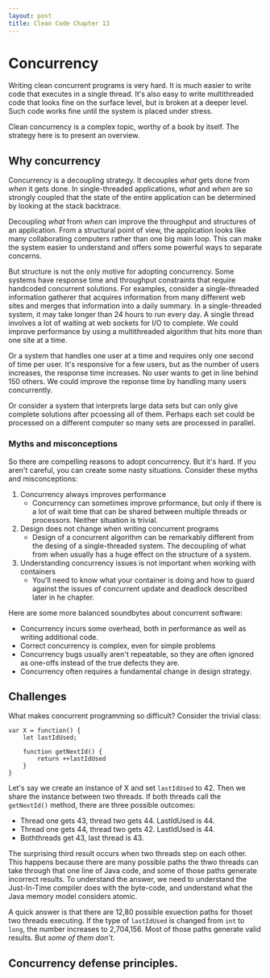 ```yaml
---
layout: post
title: Clean Code Chapter 13
---
```


# Concurrency

Writing clean concurrent programs is very hard. It is much easier to write code that executes in a single thread. It's also easy to write multithreaded code that looks fine on the surface level, but is broken at a deeper level. Such code works fine until the system is placed under stress. 

Clean concurrency is a complex topic, worthy of a book by itself. The strategy here is to present an overview. 

## Why concurrency 

Concurrency is a decoupling strategy. It decouples *what* gets done from *when* it gets done. In single-threaded applications, *what* and *when* are so strongly coupled that the state of the entire application can be determined by looking at the stack backtrace. 

Decoupling *what* from *when* can improve the throughput and structures of an application. From a structural point of view, the application looks like many collaborating computers rather than one big main loop. This can make the system easier to understand and offers some powerful ways to separate concerns. 

But structure is not the only motive for adopting concurrency. Some systems have response time and throughput constraints that require handcoded concurrent solutions. For examples, consider a single-threaded information gatherer that acquires information from many different web sites and merges that information into a daily summary. In a single-threaded system, it may take longer than 24 hours to run every day. A single thread involves a lot of waiting at web sockets for I/O to complete. We could improve performance by using a multithreaded algorithm that hits more than one site at a time. 

Or a system that handles one user at a time and requires only one second of time per user. It's responsive for a few users, but as the number of users increases, the response time increases. No user wants to get in line behind 150 others. We could improve the reponse time by handling many users concurrently. 

Or consider a system that interprets large data sets but can only give complete solutions after pcoessing all of them. Perhaps each set could be processed on a different computer so many sets are processed in parallel. 

### Myths and misconceptions 

So there are compelling reasons to adopt concurrency. But it's hard. If you aren't careful, you can create some nasty situations. Consider these myths and misconceptions: 

1. Concurrency always improves performance 
    - Concurrency can sometimes improve prformance, but only if there is a lot of wait time that can be shared between multiple threads or processors. Neither situation is trivial. 
2. Design does not change when writing concurrent programs 
    - Design of a concurrent algorithm can be remarkably different from the desing of a single-threaded system. The decoupling of what from when usually has a huge effect on the structure of a system. 
3. Understanding concurrency issues is not important when working with containers 
    - You'll need to know what your container is doing and how to guard against the issues of concurrent update and deadlock described later in he chapter. 

Here are some more balanced soundbytes about concurrent software: 

* Concurrency incurs some overhead, both in performance as well as writing additional code. 
* Correct concurrency is complex, even for simple problems 
* Concurrency bugs usually aren't repeatable, so they are often ignored as one-offs instead of the true defects they are. 
* Concurrency often requires a fundamental change in design strategy. 

## Challenges 

What makes concurrent programming so difficult? Consider the trivial class: 

```
var X = function() {
    let lastIdUsed;

    function getNextId() {
        return ++lastIdUsed
    }
}
```

Let's say we create an instance of X and set `lastIdUsed` to 42. Then we share the instance between two threads. If both threads call the `getNextId()` method, there are three possible outcomes: 

* Thread one gets 43, thread two gets 44. LastIdUsed is 44. 
* Thread one gets 44, thread two gets 42. LastIdUsed is 44. 
* Boththreads get 43, last thread is 43. 

The surprising third result occurs when two threads step on each other. This happens because there are many possible paths the thwo threads can take through that one line of Java code, and some of those paths generate incorrect results. To understand the answer, we need to understand the Just-In-Time compiler does with the byte-code, and understand what the Java memory model considers atomic. 

A quick answer is that there are 12,80 possible exuection paths for thoset two threads executing. If the type of `lastIdUsed` is changed from `int` to `long`, the number increases to 2,704,156. Most of those paths generate valid results. But *some of them don't*. 

## Concurrency defense principles. 

